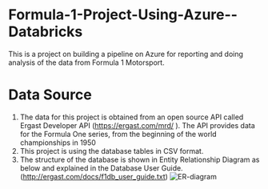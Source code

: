 # Formula-1-Project-Using-Azure--Databricks
This is a project on building a pipeline on Azure for reporting and doing analysis of the data from Formula 1 Motorsport.
# Data Source
1. The data for this project is obtained from an open source API called Ergast Developer API (https://ergast.com/mrd/ ). The API provides data for the Formula One series, from the beginning of the world championships in 1950
2. This project is using the database tables in CSV format.
3. The structure of the database is shown in Entity Relationship Diagram as below and explained in the Database User Guide.(http://ergast.com/docs/f1db_user_guide.txt)
![ER-diagram](https://github.com/devavi/Formula-1-Project-Using-Azure--Databricks/assets/24600917/42430529-67d5-44f3-959e-142b1946e0a4)

